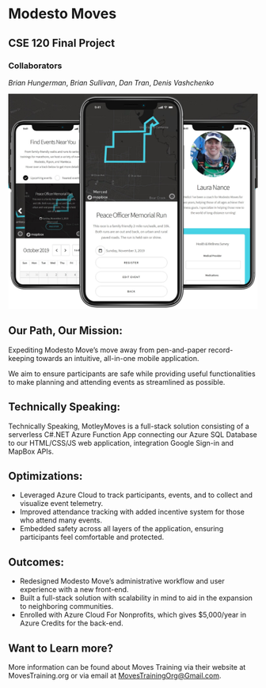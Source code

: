# Modesto Moves
## CSE 120 Final Project

### Collaborators

*Brian Hungerman*, *Brian Sullivan*, *Dan Tran*, *Denis Vashchenko*

![phones](images/phones.png)

## Our Path, Our Mission:

Expediting Modesto Move’s move away from pen-and-paper record-keeping towards an intuitive, all-in-one mobile application.

We aim to ensure participants are safe while providing useful functionalities to make planning and attending events as streamlined as possible.

## Technically Speaking:

Technically Speaking, MotleyMoves is a full-stack solution consisting of a serverless C#.NET Azure Function App connecting our Azure SQL Database to our HTML/CSS/JS web application, integration Google Sign-in and MapBox APIs. 

## Optimizations:

- Leveraged Azure Cloud to track participants, events, and to collect and visualize event telemetry.
- Improved attendance tracking with added incentive system for those who attend many events.
- Embedded safety across all layers of the application, ensuring participants feel comfortable and protected.

## Outcomes:

- Redesigned Modesto Move’s administrative workflow and user experience with a new front-end.
- Built a full-stack solution with scalability in mind to aid in the expansion to neighboring communities.
- Enrolled with Azure Cloud For Nonprofits, which gives $5,000/year in Azure Credits for the back-end.

## Want to Learn more?

More information can be found about Moves Training via their website at MovesTraining.org or via email at MovesTrainingOrg@Gmail.com.
